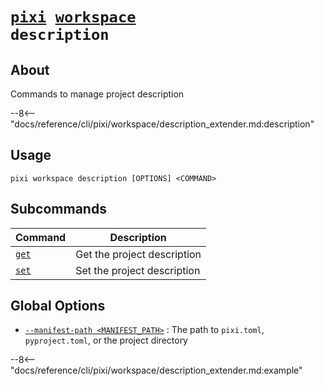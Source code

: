 <!--- This file is autogenerated. Do not edit manually! -->
# <code>[pixi](../../pixi.md) [workspace](../workspace.md) description</code>

## About
Commands to manage project description

--8<-- "docs/reference/cli/pixi/workspace/description_extender.md:description"

## Usage
```
pixi workspace description [OPTIONS] <COMMAND>
```

## Subcommands
| Command | Description |
|---------|-------------|
| [`get`](description/get.md) | Get the project description |
| [`set`](description/set.md) | Set the project description |


## Global Options
- <a id="arg---manifest-path" href="#arg---manifest-path">`--manifest-path <MANIFEST_PATH>`</a>
:  The path to `pixi.toml`, `pyproject.toml`, or the project directory

--8<-- "docs/reference/cli/pixi/workspace/description_extender.md:example"
